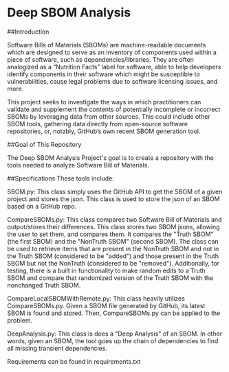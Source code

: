 # Deep SBOM Analysis

##Introduction

Software Bills of Materials (SBOMs) are machine-readable documents which are designed to
serve as an inventory of components used within a piece of software, such as
dependencies/libraries. They are often analogized as a “Nutrition Facts” label for software, able to help developers identify components in their software which might be susceptible to vulnerabilities, cause legal problems due to software licensing issues, and more. 


This project seeks to investigate the ways in which practitioners can validate and supplement the contents of potentially incomplete or incorrect SBOMs by leveraging data from other sources. This could include other SBOM tools, gathering
data directly from open-source software repositories, or, notably, GitHub’s own recent SBOM
generation tool. 

##Goal of This Repository

The Deep SBOM Analysis Project's goal is to create a repository with the tools needed to analyze Software Bill of Materials. 




##Specifications
These tools include:

SBOM.py:  This class simply uses the GitHub API to get the SBOM of a given project and stores the json.  This class is used to store the json of an SBOM based on a GitHub repo.


CompareSBOMs.py: This class compares two Software Bill of Materials and output/stores their differences. This class stores two SBOM jsons, allowing the user to set them, and compares them. It compares the "Truth SBOM" (the first SBOM) and the "NonTruth SBOM" (second SBOM). The class can be used to retrieve items that are present in the NonTruth SBOM and not in the Truth SBOM  (considered to be "added") and those present in the Truth SBOM but not the NonTruth (considered to be "removed"). Additionally, for testing, there is a built in functionality to make random edits to a Truth SBOM and compare that randomized version of the Truth SBOM with the nonchanged Truth SBOM.


CompareLocalSBOMWithRemote.py: This class heavily utilizes CompareSBOMs.py. Given a SBOM file generated by GitHub, its latest SBOM is found and stored. Then, CompareSBOMs.py can be applied to the problem. 


DeepAnalysis.py: This class is does a "Deep Analysis" of an SBOM. In other words, given an SBOM, the tool goes up the chain of dependencies to find all missing transient dependencies.

Requirements can be found in requirements.txt



